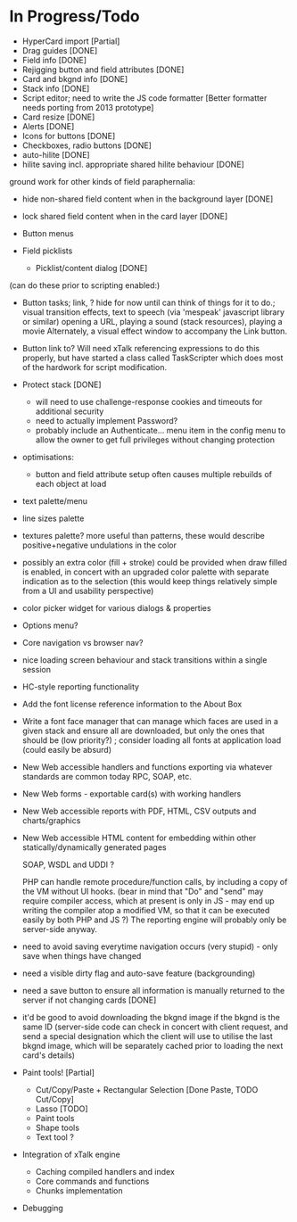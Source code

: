 In Progress/Todo
================

* HyperCard import [Partial]
* Drag guides [DONE]
* Field info [DONE]
* Rejigging button and field attributes [DONE]
* Card and bkgnd info [DONE]
* Stack info [DONE]
* Script editor; need to write the JS code formatter [Better formatter needs porting from 2013 prototype]
* Card resize [DONE]
* Alerts [DONE]
* Icons for buttons [DONE]
* Checkboxes, radio buttons [DONE]
* auto-hilite [DONE]
* hilite saving incl. appropriate shared hilite behaviour [DONE]

ground work for other kinds of field paraphernalia:
* hide non-shared field content when in the background layer [DONE]
* lock shared field content when in the card layer [DONE]

* Button menus
* Field picklists
  * Picklist/content dialog [DONE]


(can do these prior to scripting enabled:)
* Button tasks; link, ? hide for now until can think of things for it to do.;
	visual transition effects, text to speech (via 'mespeak' javascript library or similar)
	opening a URL, playing a sound (stack resources), playing a movie 
	Alternately, a visual effect window to accompany the Link button.
* Button link to?
	Will need xTalk referencing expressions to do this properly, but have started
	a class called TaskScripter which does most of the hardwork for script modification.

* Protect stack [DONE]
  * will need to use challenge-response cookies and timeouts for additional security
  * need to actually implement Password?
  * probably include an Authenticate... menu item in the config menu to allow the owner to get full privileges without changing protection
	
* optimisations: 
  * button and field attribute setup often causes multiple rebuilds of each object at load
  
* text palette/menu
* line sizes palette
* textures palette?  more useful than patterns, these would describe positive+negative undulations in the color
* possibly an extra color (fill + stroke) could be provided when draw filled is enabled,
	in concert with an upgraded color palette with separate indication as to the selection
	(this would keep things relatively simple from a UI and usability perspective)
	
* color picker widget for various dialogs & properties

* Options menu?
* Core navigation vs browser nav?

* nice loading screen behaviour and stack transitions within a single session

* HC-style reporting functionality

* Add the font license reference information to the About Box 
* Write a font face manager that can manage which faces are used in a given stack and ensure all are downloaded, but only the ones that should be (low priority?) ; consider loading all fonts at application load (could easily be absurd)

* New Web accessible handlers and functions exporting via whatever standards are common today RPC, SOAP, etc.
* New Web forms - exportable card(s) with working handlers
* New Web accessible reports with PDF, HTML, CSV outputs and charts/graphics
* New Web accessible HTML content for embedding within other statically/dynamically generated pages
	
	SOAP, WSDL and UDDI ?
	
	PHP can handle remote procedure/function calls, by including a copy of the VM without UI hooks.
		(bear in mind that "Do" and "send" may require compiler access, which at present is only in JS -
		may end up writing the compiler atop a modified VM, so that it can be executed easily by both
		PHP and JS ?)
	The reporting engine will probably only be server-side anyway.
	


* need to avoid saving everytime navigation occurs (very stupid) - only save when things have changed
* need a visible dirty flag and auto-save feature (backgrounding)
* need a save button to ensure all information is manually returned to the server if not changing cards [DONE]
* it'd be good to avoid downloading the bkgnd image if the bkgnd is the same ID (server-side code can check in concert with client request, and send a special designation which the client will use to utilise the last bkgnd image, which will be separately cached prior to loading the next card's details)

* Paint tools! [Partial]
  * Cut/Copy/Paste + Rectangular Selection [Done Paste, TODO Cut/Copy]
  * Lasso [TODO]
  * Paint tools
  * Shape tools
  * Text tool ?

* Integration of xTalk engine
  * Caching compiled handlers and index
  * Core commands and functions
  * Chunks implementation

* Debugging